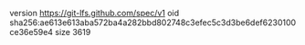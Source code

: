 version https://git-lfs.github.com/spec/v1
oid sha256:ae613e613aba572ba4a282bbd802748c3efec5c3d3be6def6230100ce36e59e4
size 3619
